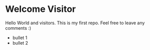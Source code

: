 # Welcome Visitor
Hello World and visitors. This is my first repo. Feel free to leave any comments :)

* bullet 1
* bullet 2
